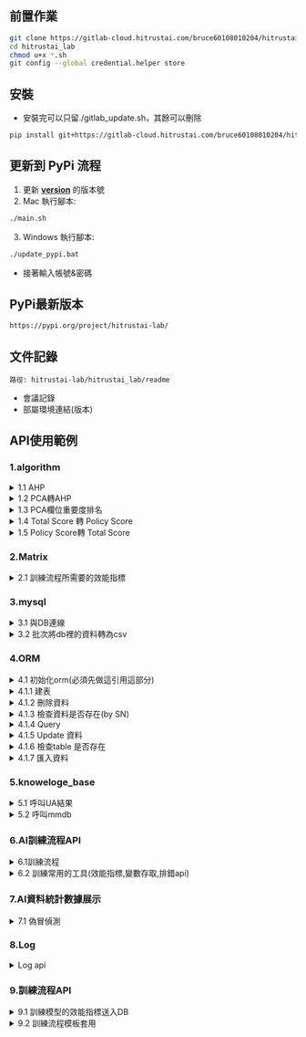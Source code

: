 ## 前置作業
```sh
git clone https://gitlab-cloud.hitrustai.com/bruce60108010204/hitrustai-lab.git -b v1.1.0
cd hitrustai_lab
chmod u+x *.sh
git config --global credential.helper store
```

## 安裝
- 安裝完可以只留./gitlab_update.sh，其餘可以刪除
```sh
pip install git+https://gitlab-cloud.hitrustai.com/bruce60108010204/hitrustai-lab@v1.1.0
```
## 更新到 PyPi 流程
1. 更新 [__version__](./hitrustai_lab/__init__.py) 的版本號
2. Mac 執行腳本:
```sh
./main.sh
```
3. Windows 執行腳本:
```sh
./update_pypi.bat
```
* 接著輸入帳號&密碼

## PyPi最新版本
```sh
https://pypi.org/project/hitrustai-lab/
```

## 文件記錄
`路徑: hitrustai-lab/hitrustai_lab/readme`
- 會議記錄
- 部屬環境連結(版本)

## API使用範例
### 1.algorithm
<details>
<summary>1.1 AHP</summary>
<pre><code>
from hitrustai_lab.algorithm.ahp import AHPWeight
ahp_weight = {
    "robot_detection_score": 1,
    "ip_connection_score": 2,
    "internet_info_score": 2,
    "ip_change_score": 3,
    "device_consistency_score": 4,
    "device_connection_score": 5,
    "personal_device_score": 6,
    "bio_behavior_score": 7
}
ahpw = AHPWeight(ahp_weight)
dict_weight = ahpw.output_weight()
dict_weight
</code></pre>
</details>

<details>
<summary>1.2 PCA轉AHP</summary>
<pre><code>
from hitrustai_lab.algorithm.score_translate import pca_to_ahp
df = pd.read_csv("model_predict.csv")
features = ['device_consistency_score', 'internet_info_score',
            'personal_device_score', 'device_connection_score', 'ip_change_score',
            'ip_connection_score', 'bio_behavior_score', 'robot_detection_score']
x = df.loc[:, features].values
model = PCA(n_components=8)
model.fit(x)
df1 = pca_column_rank(model, features)
dict_from_list = pca_to_ahp(df1)
print(dict_from_list)
</code></pre>
</details>

<details>
<summary>1.3 PCA欄位重要度排名</summary>
<pre><code>
from hitrustai_lab.algorithm.score_translate import pca_column_rank
df = pd.read_csv("model_predict.csv")
features = ['device_consistency_score', 'internet_info_score',
            'personal_device_score', 'device_connection_score', 'ip_change_score',
            'ip_connection_score', 'bio_behavior_score', 'robot_detection_score']
x = df.loc[:, features].values
model = PCA(n_components=8)
model.fit(x)
df1 = pca_column_rank(model, features)
</code></pre>
</details>

<details>
<summary>1.4 Total Score 轉 Policy Score</summary>
<pre><code>
from hitrustai_lab.algorithm.score_translate import total_score_to_policy_score
total_score_to_policy_score(0.1)
</code></pre>
</details>

<details>
<summary>1.5 Policy Score轉 Total Score </summary>
<pre><code>
from hitrustai_lab.algorithm.score_translate import policy_score_to_total_score
policy_score_to_total_score(0.1)
</code></pre>
</details>


### 2.Matrix
<!-- <details>
<summary>2.1 透過回歸找尋最佳policy_score以下為1</summary>
<pre><code>
import numpy as np
from hitrustai_lab.matrix.model_matrix import get_best_score
policy_score = np.random.rand(100)
label = np.random.randint(2, size=100)
dict_item = {
    "policy_score" : policy_score,
    "label" : label
}
df = pd.DataFrame(dict_item)
get_best_score(df,"policy_score","label")
</code></pre>
</details> -->

<details>
<summary>2.1 訓練流程所需要的效能指標</summary>

```py
from hitrustai_lab.matrix.model_performance import ModelPerfornance

mp = ModelPerfornance(score_type='policy_score')
list_y_test, list_y_score = mp.model_train()
result = mp.performance_output(list_y_test, list_y_score)
print(result)
```
</details>


### 3.mysql
<details>
<summary>3.1 與DB連線</summary>
<pre><code>
from hitrustai_lab.mysql.connenction_db import open_connection
engine = open_connection(host="192.168.10.102", port="3305", user="root", passwd="root16313302", db="diia_test")
sql = 'SELECT * FROM diia_test.deviceinfo' 
engine.execute(sql)
df = pd.read_sql(sql, engine)
engine.close()
</code></pre>
</details>

<details>
<summary>3.2 批次將db裡的資料轉為csv</summary>

<pre><code>
from hitrustai_lab.mysql.get_db_to_csv_batch import DBDownload
db_name = "diia_release"
table = "deviceinfo"
diia = DBDownload(
    db_name=db_name,
    user="root",
    passwd="root16313302",
    host="192.168.10.112",
    port=3305,
    table=table,
    batch_size=10000,
    file_name_csv="new_diia.csv",
    sql_time = "where udid like '154637530395207*%'"
)
sql_cmd = """
    SELECT * FROM %s.%s
""" % (db_name, table)
diia.run(sql_cmd)
print("---成功---")
</code></pre>
</details>


### 4.ORM

<details>
<summary>4.1 初始化orm(必須先做這引用這部分)</summary>
<pre><code>
from hitrustai_lab.orm import Orm
host = '192.168.10.201',
port = '3306',
db = 'acqfd_test'
user = 'acqfd',
pwd = 'acqfd16313302',
orm_profile = get_orm_profile(host=host, port=port, db=diia_db, user=db_user, pwd=db_pwd)
orm = Orm(profile=orm_profile)
</code></pre>
</details>

<details>
<summary>4.1.1 建表</summary>
<pre><code>
from sqlalchemy import Column, text, Integer, String
from sqlalchemy.dialects.mysql import TIMESTAMP
from sqlalchemy.ext.declarative import declarative_base
Base = declarative_base()
metadata = Base.metadata
class TestTable(Base):
    __tablename__ = 'udid_history'
    pk_id = Column(Integer, primary_key=True, autoincrement=True, unique=True)
    sn = Column(String(120, 'utf8mb4_unicode_ci'), nullable=False)
    name = Column(String(45, 'utf8mb4_unicode_ci'), nullable=False)
    city = Column(String(45, 'utf8mb4_unicode_ci'), nullable=False)
    create_time = Column(TIMESTAMP(fsp=6), nullable=False,
                            server_default=text("CURRENT_TIMESTAMP(6)"))
orm.create_table(Base, TestTable)
print('Create table done.')
</code></pre>
</details>

<details>
<summary>4.1.2 刪除資料</summary>
<pre><code>
data = pd.DataFrame({
    'sn':['test1', 'test2'],
    'name':['John', 'Eric'], 
    'city':['Taipei', 'Tokyo']
})
orm.delete(data, TestTable)
</code></pre>
</details>

<details>
<summary>4.1.3 檢查資料是否存在(by SN)</summary>
<pre><code>
sn = 'test1'
result = orm.check_sn(TestTable.sn, sn)
print(result)
</code></pre>
</details>

<details>
<summary>4.1.4 Query</summary>
<pre><code>
from .Tables.TB3DS import ThreeDS1Detect
'''
參數說明:
1. limit: 要查詢的資料筆數，預設 = None (查全部資料)
2. order_by: 按照指定的欄位排序，預設 = None (不排序)
3. fields: 指定query的欄位，預設 = None (查全部欄位)
4. args: 其他查詢條件
'''  
limit = 10000
order_by = (ThreeDS1Detect.create_time, 'asc')
fields = [
    'create_time', 
    'client_info_id',
    'customer_servertime', 
    'sn', 
    'sp_tx_id', 
    'threeds_type'
]
tb = orm.query_filter(ThreeDS1Detect, limit, order_by, fields)
print(tb)
</code></pre>
</details>

<details>
<summary>4.1.5 Update 資料</summary>
<pre><code>
column_values = {'sn':'test1'}
update_content = {'city':'Los Angeles'}
orm.update(TestTable, column_values, update_content)
</code></pre>
</details>

<details>
<summary>4.1.6 檢查table 是否存在</summary>
<pre><code>
result = orm.check_exist(TestTable)
print(result)
</code></pre>
</details>

<details>
<summary>4.1.7 匯入資料</summary>
<pre><code>
data = pd.DataFrame({
    'sn':['test1', 'test2', 'test3', 'test4', 'test5'],
    'name':['John', 'Eric', 'Steven', 'Bruce', 'Chris'], 
    'city':['Taipei', 'Tokyo', 'Taipei', 'London', 'Liverpool']
})
orm.data_to_DB(data, TestTable)
</code></pre>
</details>

### 5.knoweloge_base
<details>
<summary>5.1 呼叫UA結果</summary>
<pre><code>
from hitrustai_lab.knoweloge_base.call_useranent_so import UserAgentDecoder
ua = "Mozilla/5.0 (Macintosh; Intel Mac OS X 10_14_6) AppleWebKit/537.36 (KHTML, like Gecko) Chrome/80.0.3987.158 Safari/537.36"
width = "1680"
height = "1050"
ratio = "2"
platform = "iPad"
gpuName = "Apple GPU"
uad = UserAgentDecoder("../include/ua.so")
dict_ua = uad.run(ua, width, height, ratio, platform, gpuName)
print(dict_ua)
</code></pre>
</details>

<details>
<summary>5.2 呼叫mmdb</summary>
<pre><code>
from hitrustai_lab.knoweloge_base.geoip import Geoip
gp = Geoip("./nas/geoip_coordinate_v2.mmdb")
gp.get_diia(ip)
</code></pre>
</details>


### 6.AI訓練流程API
<details>
<summary>6.1訓練流程</summary>
- train不能有參數
- 需去diia專案下載pass.so

```sh
mkdir env
cd env
vi .env
```
.env
```sh
DB_ENGINE=mysql+pymysql
DB_NAME=diiadev
DB_HOST=192.168.10.201
DB_PORT=3306
DB_USERNAME=diia
DB_PASS=6357621dc964d476e0ad88d81b25518e

KAFKA_N=3
KAFKA_HOST_1=192.168.10.201
KAFKA_PORT_1=9092
KAFKA_HOST_2=192.168.10.202
KAFKA_PORT_2=9092
KAFKA_HOST_3=192.168.10.203
KAFKA_PORT_3=9092

SOURCE_PATH_DATASET=./data/dataset/
SOURCE_PATH_KNOWLEDGE=./data/kg/
SOURCE_PATH_LIB=./data/lib/
```

```py
from hitrustai_lab.model_train.ai_module_train import HitrustaiTrainTemple
from hitrustai_lab.algorithm.ahp import AHPWeight
from hitrustai_lab.orm.Tables.TBMarchant import TbMarchatriskValidationReport

path = "../../../nas/Bill/Code - 風險商店模型/即時預測/"
mr = MercahtRisk(file_path='./',
    inputData_Auth=path+'tb_auth_detect_211227_removeUnnecessaryCols.csv',
    inputData_AuthResult=path+'tb_auth_real_result_211227_removeUnnecessaryCols.csv',
    inputData_merchantInfo=path+'merchantInfo_211227_removeUncessaryCols.csv',
    inputData_merchantInfoCleaned=path+'merchantInfoCleaned_211227_removeUncessaryCols.csv', 
    save_path="./data/lib/")


dict_model = {
    "MercahtRisk": mr
}
ahp_weight = {
    "MercahtRisk": 1,
}
ahpw = AHPWeight(ahp_weight)
dict_weight = ahpw.output_weight()
htt = HitrustaiTrainTemple(dict_ahp_weight=dict_weight,dict_model=dict_model, so_name="./data/passwd.so")
manager_dict = htt.train()

tb = TbMarchatriskValidationReport(
    customer_id=htt.mq_info["customer_id"],
    model_id=htt.mq_info["model_id"],
    training_id=htt.mq_info["training_id"],
    source_start_date=htt.train_info["source_end_date"],
    source_end_date=htt.train_info["source_end_date"],
    model_name="mercaht_risk",
    training_sample_count=1000000,
    validation_sample_count=450,
    accuracy=htt.accuracy,
    precision=htt.precision,
    recall=htt.recall,
    f1_score=htt.f1_score,
    marchatrisk_weight=dict_weight["MercahtRisk"],
    marchatrisk_accuracy=manager_dict["MercahtRisk"]["report"]["accuracy"],
    marchatrisk_precision=manager_dict["MercahtRisk"]["report"]["precision"],
    marchatrisk_recall=manager_dict["MercahtRisk"]["report"]["recall"],
    marchatrisk_f1_score=manager_dict["MercahtRisk"]["report"]["f1_score"],
)
htt.orm_to_table(tb, manager_dict)
```

</details>
<details>
<summary>6.2 訓練常用的工具(效能指標,變數存取,排錯api)</summary>

```py
from hitrustai_lab.model_train.core.utils import AITrainUtilsAPI

class MyTrain(AITrainUtilsAPI):
    def train(self):
        try:
            ...
        except Exception as e:
            errMsg = self.err_reason(e)
            self.report("9909", reason="Fraud Detect-" + errMsg)

        # 存取變數
        self.save_variable((變數1,變數2), save_path + 'myself.pkl')
        # 讀取變數
        val = self.load_variavle(save_path + 'myself.pkl')
        result = self.confuse_classification_report(df['true_label'], df['predict_label'])

```
</details>


### 7.AI資料統計數據展示
<details>
<summary>7.1 偽冒偵測</summary>

#### 下載資料請參照3.2

```py
from hitrustai_lab.analysis.data_statistical_analyse import DataAnalyse

da = DataAnalyse()
da.read_fraud()
da.data_analyse()
da.df_all['UDID'] = da.df_all['UDID'].astype(str)
with pd.ExcelWriter('Courses.xlsx') as writer:
    da.df_all.to_excel(writer, sheet_name='異常')
    da.intersected_df_normal.to_excel(writer, sheet_name='正常')

```
</details>

### 8.Log
<details>
<summary>Log api</summary>

| 層級     | 說明                                              | 備註                                |
| -------- | ------------------------------------------------- | ----------------------------------- |
| DEBUG    | 詳細資訊, 除錯用                                  |                                     |
| INFO     | 警告。可用表示即將或已經發生的意外,但服務仍可運行 |                                     |
| ERROR    | 嚴重bug, 服務某些功能無法正常運行                 | *debug模式下會打印詳細traceback log |
| CRITICAL | 嚴重錯誤, 程序已不能正常運行                      | *debug模式下會打印詳細traceback log |


```py
from hitrustai_lab.log.log_handler import LogHandler

log_handler = LogHandler(service='CardTesting')
init_logger = log_handler.getlogger('INIT')
init_logger.info("success log")

log_handler.service = "set1"
log_handler.log_level = "ERROR" 
log_handler.set_logging()
init_logger = log_handler.getlogger('INIT')
init_logger.error("success log")
```
</details>


### 9.訓練流程API

<details>
<summary>9.1 訓練模型的效能指標送入DB</summary>

- `dict_add_column是新增欄位,如果沒有需要新增可以不帶入tmts.insert_db`
```py
from hitrustai_lab.model_train.ai_module_train import TrainModelToSQl
dict_add_column = {
    "add_column1": Column("add_column1", Integer, primary_key=True),
    "add_column2": Column("add_column2", Integer, primary_key=True)
}
dict_init_arg["add_column1"] = 0
dict_init_arg["add_column2"] = 0

tmts = TrainModelToSQl(
    host="192.168.10.203",
    port="3305",
    user="diia",
    passwd="diia16313302",
    db="service_report",
    table_name="test111111"
)

tmts.insert_db(data=dict_init_arg, dict_add_column=dict_add_column)
```
</details>

<details>
<summary>9.2 訓練流程模板套用</summary>

`env/.env`
```bash
# ENV_METHOD=apollo
ENV_METHOD=env
APOLLO_URL=http://192.168.10.201:18080
APOLLO_APPID=7d8b46de-cffc-4ff8-a077-00858e38d5dc
APOLLO_CLUSTER=default
APOLLO_SECRET=bd384166b0bb4c648679d2b9ef5bb5e0
APOLLO_NAMESPACE_INF=infrastructure
APOLLO_NAMESPACE_MODAL=fraud-detect-train
FILE_PATH= ../../../../nas/bruce/訓練資料/fraud_detect/
SOURCE_PATH_KNOWLEDGE = ./data/kg/
SOURCE_PATH_LIB = ./data/lib/

# CUSTOMER_ID = 001584054110001
# tag = 20220623000905
# PROFILE_ID = A01
# TRAINING_ID = MD1-F9AD62
MODEL_ID = MD1
BATCH_SIZE = 10000
TRUE_LABEL_COLUMN = resultInfo__trueLabelLast

DB_ENGINE = mysql+pymysql
DB_NAME = service_report
DB_HOST = 192.168.10.203
DB_PORT = 3305
DB_USERNAME = diia
DB_PASS = 6357621dc964d476e0ad88d81b25518e

```

### 訓練模板範例與說明

- `dict_add_column是新增欄位,如果沒有需要新增可以不帶入tmts.insert_db`
- `batch_read_csv_train為批次訓練的api,包括計算訓練時間等等資訊`
- `list_file_name將訓練的文件寫成一個list`
- `features將所需的特徵寫入此`
- `model 目前只支援partial_fit的訓練模式`
```py
from hitrustai_lab.model_train.core.utils import AITrainUtilsAPI
from hitrustai_lab.model_train.ai_module_train import HitrustaiTrainTemple
class ProjectName(AITrainUtilsAPI):
    def __init__(self, file_path="../../Python/ai_model_status/data/", save_path="data/lib/"):
        self.file_path = file_path
        self.save_path = save_path
    。
    。
    。
    def train(self, chunksize=100000, true_lable_name="resultInfo__trueLabelAuth"):
        self.true_lable_name = true_lable_name
        model = IncrementalPCA(n_components=feature_number)
        model = self.batch_read_csv_train(model, self.file_path, features, chunksize)
        。。。
        return self.report("xxxx", reason="...")

def main():
    file_path = "../../../../nas/bruce/訓練資料/"
    pn = ProjectName(file_path=file_path)
    htt = HitrustaiTrainTemple(dict_model=pn, so_name="./lib/passwd.so", init_logger=init_logger, model_name="FraudDetect")
    try:
        htt.train()
        htt.dict_init_arg["list_y_score"] = np.array(htt.dict_model.df["total_score_fd7"])
    except Exception:
        pass
    dict_add_column7 = {
        "personal_device_score": Column("personal_device_score", FLOAT),
    }
    htt.dict_init_arg["personal_device_score"] = htt.dict_model.w7["personal_device_score"]
    htt.insert_db(table_name="test111111",  dict_add_column=dict_add_column7)
    htt.output_txt( model_name="Fraud Detect", path='./data/lib/output.txt')
```
</details>
